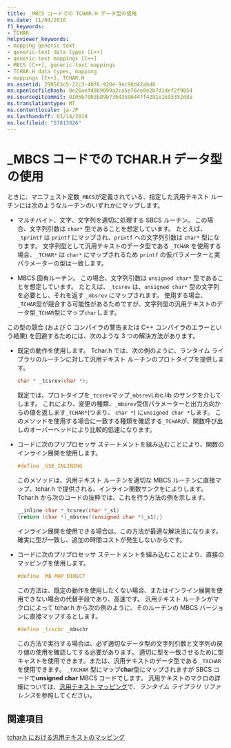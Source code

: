 ```yaml
---
title: _MBCS コードでの TCHAR.H データ型の使用
ms.date: 11/04/2016
f1_keywords:
- TCHAR
helpviewer_keywords:
- mapping generic-text
- generic-text data types [C++]
- generic-text mappings [C++]
- MBCS [C++], generic-text mappings
- TCHAR.H data types, mapping
- mappings [C++], TCHAR.H
ms.assetid: 298583c5-22c3-40f6-920e-9ec96d42abd8
ms.openlocfilehash: 0e26aefd8b9099a2ca5e76ce9e2b7d1def2f9854
ms.sourcegitcommit: 8105b7003b89b73b4359644ff4281e1595352dda
ms.translationtype: MT
ms.contentlocale: ja-JP
ms.lasthandoff: 03/14/2019
ms.locfileid: "57813826"
---
```

# <a name="using-tcharh-data-types-with-mbcs-code"></a>_MBCS コードでの TCHAR.H データ型の使用

ときに、マニフェスト定数`_MBCS`が定義されている、指定した汎用テキスト ルーチンには次のようなルーチンのいずれかにマップします。

- マルチバイト、文字、文字列を適切に処理する SBCS ルーチン。 この場合、文字列引数は `char*` 型であることを想定しています。 たとえば、`_tprintf` は `printf` にマップされ、`printf` への文字列引数は `char*` 型になります。 文字列型として汎用テキストのデータ型である `_TCHAR` を使用する場合、`_TCHAR*` は `char*` にマップされるため `printf` の仮パラメーターと実パラメーターの型は一致します。

- MBCS 固有ルーチン。 この場合、文字列引数は `unsigned char*` 型であることを想定しています。 たとえば、`_tcsrev` は、`unsigned char*` 型の文字列を必要とし、それを返す `_mbsrev` にマップされます。 使用する場合、`_TCHAR`型が競合する可能性があるためですが、文字列型の汎用テキストのデータ型`_TCHAR`型にマップ`char`します。

この型の競合 (および C コンパイラの警告または C++ コンパイラのエラーという結果) を回避するためには、次のような 3 つの解決方法があります。

- 既定の動作を使用します。 Tchar.h では、次の例のように、ランタイム ライブラリのルーチンに対して汎用テキスト ルーチンのプロトタイプを提供します。

    ```cpp
    char * _tcsrev(char *);
    ```

   既定では、プロトタイプを`_tcsrev`マップ`_mbsrev`Libc.lib のサンクを介してします。 これにより、変更の種類、`_mbsrev`受信パラメーターと出力方向からの値を返します`_TCHAR*`(つまり、 `char *`) に`unsigned char *`します。 このメソッドを使用する場合に一致する種類を確認する`_TCHAR`が、関数呼び出しのオーバーヘッドにより比較的低速になります。

- コードに次のプリプロセッサ ステートメントを組み込むことにより、関数のインライン展開を使用します。

    ```cpp
    #define _USE_INLINING
    ```

   このメソッドは、汎用テキスト ルーチンを適切な MBCS ルーチンに直接マップ、tchar.h で提供される、インライン関数サンクをによりします。 Tchar.h から次のコードの抜粋では、これを行う方法の例を示します。

    ```cpp
    __inline char *_tcsrev(char *_s1)
    {return (char *)_mbsrev((unsigned char *)_s1);}
    ```

   インライン展開を使用できる場合は、この方法が最適な解決法になります。確実に型が一致し、追加の時間コストが発生しないからです。

- コードに次のプリプロセッサ ステートメントを組み込むことにより、直接のマッピングを使用します。

    ```cpp
    #define _MB_MAP_DIRECT
    ```

   この方法は、既定の動作を使用したくない場合、またはインライン展開を使用できない場合の代替手段であり、高速です。 汎用テキスト ルーチンがマクロによって tchar.h から次の例のように、そのルーチンの MBCS バージョンに直接マップするとします。

    ```cpp
    #define _tcschr _mbschr
    ```

   この方法で実行する場合は、必ず適切なデータ型の文字列引数と文字列の戻り値の使用を確認してする必要があります。 適切に型を一致させるために型キャストを使用できます。または、汎用テキストのデータ型である `_TXCHAR` を使用できます。 `_TXCHAR` 型にマップ**char**型にマップされますが SBCS コードで**unsigned char** MBCS コードでします。 汎用テキストのマクロの詳細については、[汎用テキスト マッピング](../c-runtime-library/generic-text-mappings.md)で、*ランタイム ライブラリ リファレンス*を参照してください。

## <a name="see-also"></a>関連項目

[tchar.h における汎用テキストのマッピング](../text/generic-text-mappings-in-tchar-h.md)
